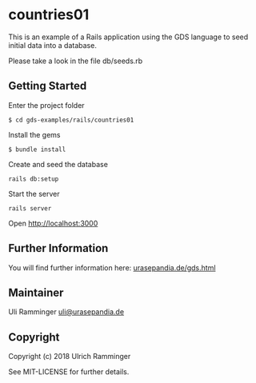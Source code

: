 # countries01

This is an example of a Rails application using the GDS language to seed initial data into a database.

Please take a look in the file db/seeds.rb

## Getting Started

Enter the project folder
~~~
$ cd gds-examples/rails/countries01
~~~

Install the gems
~~~
$ bundle install
~~~

Create and seed the database
~~~
rails db:setup
~~~

Start the server
~~~
rails server
~~~

Open [http://localhost:3000](http://localhost:3000)

## Further Information

You will find further information here:  [urasepandia.de/gds.html](https://urasepandia.de/gds.html)

## Maintainer

Uli Ramminger <uli@urasepandia.de>

## Copyright

Copyright (c) 2018 Ulrich Ramminger

See MIT-LICENSE for further details.
